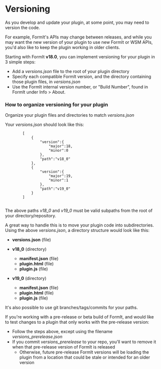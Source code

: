 # Versioning

As you develop and update your plugin, at some point, you may need to version the code.

For example, FormIt's APIs may change between releases, and while you may want the new version of your plugin to use new FormIt or WSM APIs, you'd also like to keep the plugin working in older clients.

Starting with FormIt **v18.0**, you can implement versioning for your plugin in 3 simple steps:

* Add a _versions.json_ file to the root of your plugin directory
* Specify each compatible FormIt version, and the directory containing those plugin files, in _versions.json_
* Use the FormIt internal version number, or "Build Number", found in FormIt under Info > About.



### How to organize versioning for your plugin

Organize your plugin files and directories to match _versions.json_

Your _versions.json_ should look like this:

```
        [
            {
                "version":{
                    "major":18,
                    "minor":0
                },
                "path":"v18_0"
            },
            {
                "version":{
                    "major":19,
                    "minor":1
                },
                "path":"v19_0"
            }
        ]
        
```

The above paths _v18\_0_ and _v19\_0_ must be valid subpaths from the root of your directory/repository.

A great way to handle this is to move your plugin code into subdirectories. Using the above _versions.json_, a directory structure would look like this:

* **versions.json** (file)
*   **v18\_0** (directory)

    * **manifest.json** (file)
    * **plugin.html** (file)
    * **plugin.js** (file)


* **v19\_0** (directory)
  * **manifest.json** (file)
  * **plugin.html** (file)
  * **plugin.js** (file)

It's also possible to use git branches/tags/commits for your paths.

If you're working with a pre-release or beta build of FormIt, and would like to test changes to a plugin that only works with the pre-release version:

* Follow the steps above, except using the filename _versions\_prerelease.json_
* If you commit _versions\_prerelease_ to your repo, you'll want to remove it when that pre-release version of FormIt is released
  * Otherwise, future pre-release FormIt versions will be loading the plugin from a location that could be stale or intended for an older version
